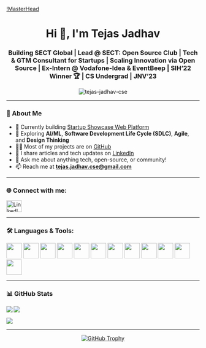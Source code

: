 [!MasterHead](https://drive.google.com/uc?export=view&id=1i6ar-HhZ_6Nbh6Vr-8Amw30YpmFYVgI3)

<h1 align="center">Hi 👋, I'm Tejas Jadhav</h1>
<h3 align="center">Building SECT Global | Lead @ SECT: Open Source Club | Tech & GTM Consultant for Startups | Scaling Innovation via Open Source | Ex-Intern @ Vodafone-Idea & EventBeep | SIH’22 Winner 🏆 | CS Undergrad | JNV’23</h3>

<p align="center">
  <img src="https://komarev.com/ghpvc/?username=tejas-jadhav-cse&label=Profile%20views&color=0e75b6&style=flat" alt="tejas-jadhav-cse" />
</p>

---

### 🚀 About Me
- 🔭 Currently building [Startup Showcase Web Platform](https://tejas-jadhav-cse.github.io/Startup-Showcase-Web/)
- 🌱 Exploring **AI/ML**, **Software Development Life Cycle (SDLC)**, **Agile**, and **Design Thinking**
- 👨‍💻 Most of my projects are on [GitHub](https://github.com/tejas-jadhav-cse)
- 📝 I share articles and tech updates on [LinkedIn](https://linkedin.com/in/jadhavtejas)
- 💬 Ask me about anything tech, open-source, or community!
- 📫 Reach me at **tejas.jadhav.cse@gmail.com**

---

### 🌐 Connect with me:
<p align="left">
  <a href="https://linkedin.com/in/jadhavtejas" target="_blank">
    <img src="https://raw.githubusercontent.com/rahuldkjain/github-profile-readme-generator/master/src/images/icons/Social/linked-in-alt.svg" alt="LinkedIn" height="30" width="40" />
  </a>
</p>

---

### 🛠️ Languages & Tools:
<p align="left">
<!-- Only showing major categories for readability; feel free to add/remove -->
<a href="#"><img src="https://cdn.jsdelivr.net/gh/devicons/devicon/icons/python/python-original.svg" width="40" /></a>
<a href="#"><img src="https://cdn.jsdelivr.net/gh/devicons/devicon/icons/javascript/javascript-original.svg" width="40" /></a>
<a href="#"><img src="https://cdn.jsdelivr.net/gh/devicons/devicon/icons/react/react-original.svg" width="40" /></a>
<a href="#"><img src="https://cdn.jsdelivr.net/gh/devicons/devicon/icons/nodejs/nodejs-original-wordmark.svg" width="40" /></a>
<a href="#"><img src="https://cdn.jsdelivr.net/gh/devicons/devicon/icons/docker/docker-original-wordmark.svg" width="40" /></a>
<a href="#"><img src="https://cdn.jsdelivr.net/gh/devicons/devicon/icons/figma/figma-original.svg" width="40" /></a>
<a href="#"><img src="https://cdn.jsdelivr.net/gh/devicons/devicon/icons/git/git-original.svg" width="40" /></a>
<a href="#"><img src="https://cdn.jsdelivr.net/gh/devicons/devicon/icons/mysql/mysql-original-wordmark.svg" width="40" /></a>
<a href="#"><img src="https://cdn.jsdelivr.net/gh/devicons/devicon/icons/firebase/firebase-plain.svg" width="40" /></a>
<a href="#"><img src="https://cdn.jsdelivr.net/gh/devicons/devicon/icons/cplusplus/cplusplus-original.svg" width="40" /></a>
<a href="#"><img src="https://cdn.jsdelivr.net/gh/devicons/devicon/icons/java/java-original.svg" width="40" /></a>
<a href="#"><img src="https://cdn.jsdelivr.net/gh/devicons/devicon/icons/tensorflow/tensorflow-original.svg" width="40" /></a>
</p>

---

### 📊 GitHub Stats
<p>
  <img align="left" src="https://github-readme-stats.vercel.app/api/top-langs/?username=tejas-jadhav-cse&layout=compact&langs_count=10&theme=default" />
</p>

<p>
  <img align="center" src="https://github-readme-stats.vercel.app/api?username=tejas-jadhav-cse&show_icons=true&theme=default" />
</p>

<p>
  <img align="center" src="https://github-readme-streak-stats.herokuapp.com/?user=tejas-jadhav-cse&theme=default" />
</p>

---

<p align="center">
  <a href="https://github.com/ryo-ma/github-profile-trophy">
    <img src="https://github-profile-trophy.vercel.app/?username=tejas-jadhav-cse&theme=onedark" alt="GitHub Trophy" />
  </a>
</p>
